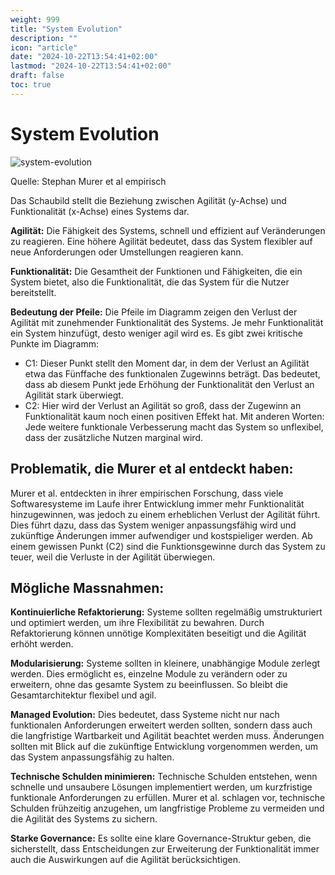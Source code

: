 ```yaml
---
weight: 999
title: "System Evolution"
description: ""
icon: "article"
date: "2024-10-22T13:54:41+02:00"
lastmod: "2024-10-22T13:54:41+02:00"
draft: false
toc: true
---
```


# System Evolution

![system-evolution](https://wiki.strubli.com/images/system-evolution.png)

Quelle: Stephan Murer et al empirisch

Das Schaubild stellt die Beziehung zwischen Agilität (y-Achse) und Funktionalität (x-Achse) eines Systems dar.

**Agilität:** Die Fähigkeit des Systems,
schnell und effizient auf Veränderungen zu reagieren.
Eine höhere Agilität bedeutet, dass das System flexibler
auf neue Anforderungen oder Umstellungen reagieren kann.

**Funktionalität:** Die Gesamtheit der Funktionen und Fähigkeiten,
die ein System bietet, also die Funktionalität,
die das System für die Nutzer bereitstellt.

**Bedeutung der Pfeile:**
Die Pfeile im Diagramm zeigen den Verlust der Agilität mit
zunehmender Funktionalität des Systems.
Je mehr Funktionalität ein System hinzufügt,
desto weniger agil wird es. Es gibt zwei kritische Punkte im Diagramm:
- C1: Dieser Punkt stellt den Moment dar, in dem der Verlust an Agilität etwa das Fünffache des funktionalen Zugewinns beträgt. Das bedeutet, dass ab diesem Punkt jede Erhöhung der Funktionalität den Verlust an Agilität stark überwiegt.
- C2: Hier wird der Verlust an Agilität so groß, dass der Zugewinn an Funktionalität kaum noch einen positiven Effekt hat. Mit anderen Worten: Jede weitere funktionale Verbesserung macht das System so unflexibel, dass der zusätzliche Nutzen marginal wird.

## Problematik, die Murer et al entdeckt haben:

Murer et al. entdeckten in ihrer empirischen Forschung,
dass viele Softwaresysteme im Laufe ihrer Entwicklung
immer mehr Funktionalität hinzugewinnen,
was jedoch zu einem erheblichen Verlust der Agilität führt.
Dies führt dazu, dass das System weniger anpassungsfähig wird und
zukünftige Änderungen immer aufwendiger und kostspieliger werden.
Ab einem gewissen Punkt (C2) sind die Funktionsgewinne durch das System zu teuer,
weil die Verluste in der Agilität überwiegen.

## Mögliche Massnahmen:

**Kontinuierliche Refaktorierung:** Systeme sollten regelmäßig umstrukturiert und optimiert werden,
um ihre Flexibilität zu bewahren. Durch Refaktorierung können unnötige Komplexitäten beseitigt und
die Agilität erhöht werden.

**Modularisierung:** Systeme sollten in kleinere, unabhängige Module zerlegt werden.
Dies ermöglicht es, einzelne Module zu verändern oder zu erweitern,
ohne das gesamte System zu beeinflussen. So bleibt die Gesamtarchitektur flexibel und agil.

**Managed Evolution:** Dies bedeutet, dass Systeme nicht nur nach funktionalen Anforderungen
erweitert werden sollten, sondern dass auch die langfristige Wartbarkeit und Agilität beachtet
werden muss. Änderungen sollten mit Blick auf die zukünftige Entwicklung vorgenommen werden,
um das System anpassungsfähig zu halten.

**Technische Schulden minimieren:** Technische Schulden entstehen, wenn schnelle und unsaubere
Lösungen implementiert werden, um kurzfristige funktionale Anforderungen zu erfüllen.
Murer et al. schlagen vor, technische Schulden frühzeitig anzugehen,
um langfristige Probleme zu vermeiden und die Agilität des Systems zu sichern.

**Starke Governance:** Es sollte eine klare Governance-Struktur geben, die sicherstellt,
dass Entscheidungen zur Erweiterung der Funktionalität immer auch die Auswirkungen
auf die Agilität berücksichtigen.
